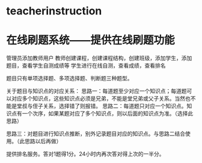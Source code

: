 ﻿# teacherinstruction
# 在线刷题系统——提供在线刷题功能
管理员添加教师用户
教师创建课程，创建课程结构，创建班级，添加学生，添加题目，查看学生自测成绩等
学生进行在线自测，查看成绩，查看排名



题目只有单项选择题、多项选择题、判断题三种题型。

关于题目与知识点的对应关系：
思路一：每道题至少对应一个知识点；每道题可以对应多个知识点，这些知识点必须是兄弟，不能是堂兄弟或父子关系。当然也不能是堂叔与侄子关系，选择错了则报错。
思路二：每道题只对应一个知识点。知识点有一个次序，如果某题对应了多个知识点，则以后面的知识点为准。（选择此思路）

思路三：对题目进行知识点推断，别外记录题目对应的知识点。与思路二结合使用。（此思路以后再做）

提供排名服务。答对1题得1分。24小时内再次答对得上次的一半分。





